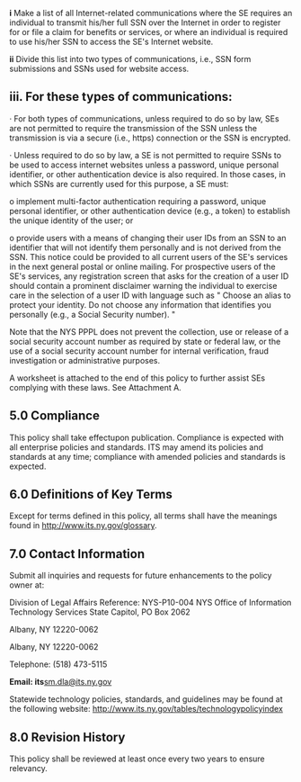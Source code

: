 **i** Make a list of all Internet-related communications where the SE requires an individual to transmit his/her full SSN over the Internet in order to register for or file a claim for benefits or services, or where an individual is required to use his/her SSN to access the SE's Internet website.

**ii** Divide this list into two types of communications, i.e., SSN form submissions and SSNs used for website access.

## **iii. For these types of communications:**

· For both types of communications, unless required to do so by law, SEs are not permitted to require the transmission of the SSN unless the transmission is via a secure (i.e., https) connection or the SSN is encrypted.

· Unless required to do so by law, a SE is not permitted to require SSNs to be used to access internet websites unless a password, unique personal identifier, or other authentication device is also required. In those cases, in which SSNs are currently used for this purpose, a SE must:

o implement multi-factor authentication requiring a password, unique personal identifier, or other authentication device (e.g., a token) to establish the unique identity of the user; or

o provide users with a means of changing their user IDs from an SSN to an identifier that will not identify them personally and is not derived from the SSN. This notice could be provided to all current users of the SE's services in the next general postal or online mailing. For prospective users of the SE's services, any registration screen that asks for the creation of a user ID should contain a prominent disclaimer warning the individual to exercise care in the selection of a user ID with language such as " Choose an alias to protect your identity. Do not choose any information that identifies you personally (e.g., a Social Security number). "

Note that the NYS PPPL does not prevent the collection, use or release of a social security account number as required by state or federal law, or the use of a social security account number for internal verification, fraud investigation or administrative purposes.

A worksheet is attached to the end of this policy to further assist SEs complying with these laws. See Attachment A.

## **5.0 Compliance**

This policy shall take effectupon publication. Compliance is expected with all enterprise policies and standards. ITS may amend its policies and standards at any time; compliance with amended policies and standards is expected.

## **6.0 Definitions of Key Terms**

Except for terms defined in this policy, all terms shall have the meanings found in http://www.its.ny.gov/glossary.



## **7.0 Contact Information**

Submit all inquiries and requests for future enhancements to the policy owner at:

Division of Legal Affairs Reference: NYS-P10-004 NYS Office of Information Technology Services State Capitol, PO Box 2062

Albany, NY 12220-0062

Albany, NY 12220-0062

Telephone: (518) 473-5115

**Email: its**sm.dla@its.ny.gov$_{ }$

Statewide technology policies, standards, and guidelines may be found at the following website: http://www.its.ny.gov/tables/technologypolicyindex

## **8.0 Revision History**

This policy shall be reviewed at least once every two years to ensure relevancy.